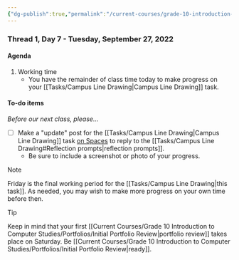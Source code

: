 ```yaml
---
{"dg-publish":true,"permalink":"/current-courses/grade-10-introduction-to-computer-studies/section-2/thread-1/day-7/","dgHomeLink":false}
---
```


### Thread 1, Day 7 - Tuesday, September 27, 2022
#### Agenda
1. Working time
	- You have the remainder of class time today to make progress on your [[Tasks/Campus Line Drawing|Campus Line Drawing]] task.
 
#### To-do items
*Before our next class, please...*

- [ ] Make a "update" post for the [[Tasks/Campus Line Drawing|Campus Line Drawing]] task [on Spaces](https://ca.spacesedu.com/) to reply to the [[Tasks/Campus Line Drawing#Reflection prompts|reflection prompts]].
	- Be sure to include a screenshot or photo of your progress.

> [!NOTE]
> Friday is the final working period for the [[Tasks/Campus Line Drawing|this task]]. As needed, you may wish to make more progress on your own time before then.

> [!TIP]
> Keep in mind that your first [[Current Courses/Grade 10 Introduction to Computer Studies/Portfolios/Initial Portfolio Review|portfolio review]] takes place on Saturday. Be [[Current Courses/Grade 10 Introduction to Computer Studies/Portfolios/Initial Portfolio Review|ready]].